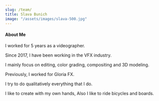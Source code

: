 ```yaml
---
slug: /team/
title: Slava Bunich
image: "/assets/images/slava-500.jpg"
---
```


#### About Me

I worked for 5 years as a videographer. 

Since 2017, I have been working in the VFX industry. 

I mainly focus on editing, color grading, compositing and 3D modeling. 

Previously, I worked for Gloria FX. 

I try to do qualitatively everything that I do. 

I like to create with my own hands, Also I like to ride bicycles and boards.